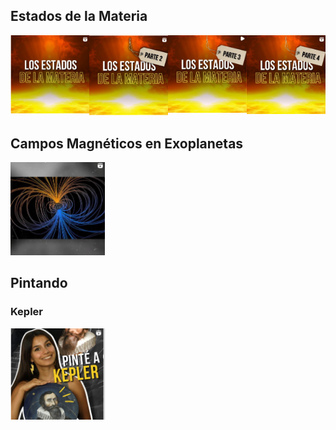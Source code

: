 ## Estados de la Materia

<div style="display: flex; justify-content: space-between;">
<a href="https://www.instagram.com/reel/CiN2AIfjLFd/?hl=en" target="_blank" style="width: 25%;">
    <img src="images/estados_de_la_materia1.png?raw=true" style="width: 100%;" />
</a>
<a href="https://www.instagram.com/reel/CiTSw33DlBO/?hl=en" target="_blank" style="width: 25%;">
    <img src="images/estados_de_la_materia2.png?raw=true" style="width: 100%;" />
</a>
<a href="https://www.instagram.com/reel/CilLEtsjDbN/?hl=en" target="_blank" style="width: 25%;">
    <img src="images/estados_de_la_materia3.png?raw=true" style="width: 100%;" />
</a>
<a href="https://www.instagram.com/reel/Ci1FP0hjx6E/?hl=en" target="_blank" style="width: 25%;">
    <img src="images/estados_de_la_materia4.png?raw=true" style="width: 100%;" />
</a>
</div>


## Campos Magnéticos en Exoplanetas
<div style="display: flex; justify-content: space-between;">
    <a href="https://www.instagram.com/reel/Cpd0mfLDvNn/?hl=en"  target="_blank"  style="width: 30%;">
        <img src="images/magma_campos_magneticos.png?raw=true" style="width: 100%;" />
    </a>
</div>


## Pintando

### Kepler
<div style="display: flex; justify-content: space-between;">
    <a href="https://youtu.be/UMq3AOz4deY"  target="_blank"  style="width: 30%;">
        <img src="images/pinte_a_Kepler.png?raw=true" style="width: 100%;" />
    </a>
</div>


